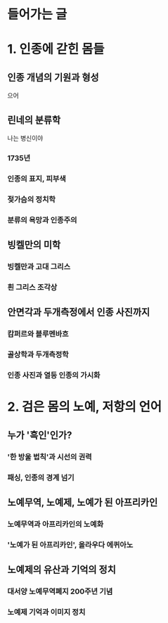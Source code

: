 # 들어가는 글

# 1. 인종에 갇힌 몸들

## 인종 개념의 기원과 형성

으어

## 린네의 분류학

나는 병신이야

### 1735년

### 인종의 표지, 피부색

### 젖가슴의 정치학

### 분류의 욕망과 인종주의

## 빙켈만의 미학

### 빙켈만과 고대 그리스

### 흰 그리스 조각상

## 안면각과 두개측정에서 인종 사진까지

### 캄퍼르와 블루멘바흐

### 골상학과 두개측정학

### 인종 사진과 열등 인종의 가시화

# 2. 검은 몸의 노예, 저항의 언어

## 누가 '흑인'인가?

### '한 방울 법칙'과 시선의 권력

### 패싱, 인종의 경계 넘기

## 노예무역, 노예제, 노예가 된 아프리카인

### 노예무역과 아프리카인의 노예화

### '노예가 된 아프리카인', 올라우다 에퀴아노

## 노예제의 유산과 기억의 정치

### 대서양 노예무역폐지 200주년 기념

### 노예제 기억과 이미지 정치